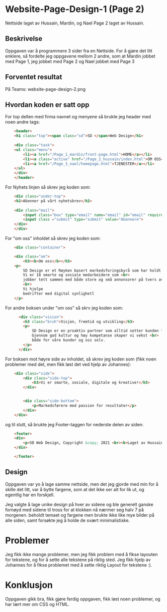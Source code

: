 # Website-Page-Design-1 (Page 2)
Nettside laget av Hussain, Mardin, og Nael
Page 2 laget av Hussain.

## Beskrivelse

Oppgaven var å programmere 3 sider fra en Nettside. For å gjøre det litt enklere, så fordelte jeg oppgavene mellom 2 andre, som at Mardin jobbet med Page 1, jeg jobbet med Page 2 og Nael jobbet med Page 3

## Forventet resultat

På Teams:
website-page-design-2.png

## Hvordan koden er satt opp

For top dellen med firma navnet og menyene så brukte jeg header med noen andre tags:

```html
    <header>
    <h1 class="top"><span class="sd">SD </span>Web Design</h1>
    
    <div class="task">
    <ul class="menu">
        <li><a href="/Page_1_mardin/front-page.html">HOME</a></li>
        <li><a class="active" href="/Page_2_hussain/index.html">OM OSS</a></li>
        <li><a href="/Page_3_nael/homepage.html">TJENESTER</a></li>
    </ul>
    </div>
    </header>
```

For Nyhets linjen så skrev jeg koden som:

```html
    <div class="under-top">
    <h2>Abonner på vårt nyhetsbrev</h2>
    
    <div class="mail">
        <input class="box" type="email" name="email" id="email" required placeholder="Skriv eposten ...">
        <input class ="submit" type="submit" value="Abonnere">
    </div>
    </div>
```

For "om oss" inholdet så skrev jeg koden som:
```html
    <div class="container">

    <div class="om">
        <h3><b>Om oss</b></h3>
    <p>
        SD Design er et Røyken basert markedsforingsbyrå som har holdt på i over 20 år. 
        Vi er 18 smarte og sosiale medarbeidere som <br>
        jobber tett sammen med både store og små annonsorer på tvers av design, web, SEM, SEO og sosiale medier. 
        <br> 
        Vi hjelpe
        bedrifter med digital synlighetl
    </p>
```

For andre boksen under "om oss" så skrv jeg koden som:
```html
      <div class="vision">
        <h3 class="bruh">Visjon, fremtid og utvikling</h3>
        <p>
            SD Design er en proaktiv partner som alltid setter kunden først. 
            Gjennom god kultur og høy kompetanse skaper vi vekst <br>
            både for våre kunder og oss selv.
        </p>
      </div>
```

For boksen mot høyre side av inholdet, så skrev jeg koden som (fikk noen problemer med det, men fikk løst det ved hjelp av Johannes):
```html 
    <div class="side">
        <div class="side-top">
            <h3>Vi er smarte, sosiale, digitale og kreative!</h3>
        </div>
        

        <div class="side-bottom">
            <p>Markedsførere med passion for resultater</p>
        </div>
    </div>
```

og til slutt, så brukte jeg Footer-taggen for nederste delen av siden:
```html 
    <footer>
    <div>
        <p>SD Web Design, Copyright &copy; 2021 <br><b>Laget av Hussain</b></p>
    </div>

    </footer>

```

## Design
Oppgaven var yo å lage samme nettside, men det jeg gjorde med min for å skille det litt, var å bytte fargene, som at det ikke ser alt for lik ut, og egentlig har en forskjell.

Jeg valgte å lage unike design på hver av sidene og ble generelt ganske fornøyd med sidene til tross for at klokken nå nærmer seg halv 7 på morgenen.
beholdt temaet og fargene men brukte ikke like mye bilder på alle siden, samt forsøkte jeg å holde de svært minimalistiske.

# Problemer
Jeg fikk ikke mange problemer, men jeg fikk problem med å fikse layouten for tekstene, og for å sette alle tekstene på riktig sted. Jeg fikk hjelp av Johannes for å fikse problemet med å sette riktig Layout for tekstene :).

# Konklusjon
Oppgaven gikk bra, fikk gjøre ferdig oppgaven, fikk løst noen problemer, og har lært mer om CSS og HTML. 


